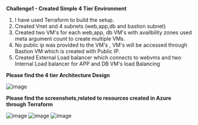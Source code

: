 
**Challenge1 - Created Simple 4 Tier Environment**

1. I have used Terraform to build the setup.
2. Created Vnet and 4 subnets (web,app,db and bastion subnet)
3. Created two VM's for each web,app, db VM's with availbility zones used meta argument count to create multiple VMs.
4. No public ip was provided to the VM's , VM's will be accessed through Bastion VM which is created with Public IP.
5. Created External Load balancer which connects to webvms and two Internal Load balancer for APP and DB VM's load Balancing

**Please find the 4 tier Architecture Design**

![image](https://user-images.githubusercontent.com/106945519/177029324-faafa818-f7e0-448f-97c2-a804086c9048.png)


**Please find the screenshots,related to resources created in Azure through Terraform**

![image](https://user-images.githubusercontent.com/106945519/177030129-7302ce2d-5f50-44ce-a841-6528a93e3ae3.png)
![image](https://user-images.githubusercontent.com/106945519/177030146-ddd4bd79-2e53-4a5b-a35d-117f9ab22fdc.png)
![image](https://user-images.githubusercontent.com/106945519/177030166-7d27ef56-026b-46b7-9028-9379e5f7f181.png)



